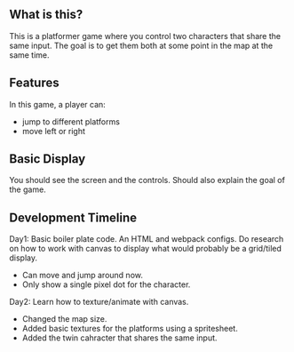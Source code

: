 ## What is this?
This is a platformer game where you control two characters that share the same input. The goal is to get them both at some point in the map at the same time.

## Features
In this game, a player can:

* jump to different platforms
* move left or right

## Basic Display

You should see the screen and the controls. Should also explain the goal of the game.

## Development Timeline

Day1: Basic boiler plate code. An HTML and webpack configs. Do research on how to work with canvas to display what would probably be a grid/tiled display.
* Can move and jump around now.
* Only show a single pixel dot for the character.

Day2: Learn how to texture/animate with canvas.
* Changed the map size.
* Added basic textures for the platforms using a spritesheet.
* Added the twin cahracter that shares the same input.